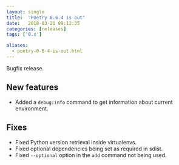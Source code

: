 ```yaml
---
layout: single
title:  "Poetry 0.6.4 is out"
date:   2018-03-21 09:12:35
categories: [releases]
tags: ['0.x']

aliases:
  - poetry-0-6-4-is-out.html
---
```


Bugfix release.

## New features

- Added a `debug:info` command to get information about current environment.


## Fixes

- Fixed Python version retrieval inside virtualenvs.
- Fixed optional dependencies being set as required in sdist.
- Fixed `--optional` option in the `add` command not being used.

